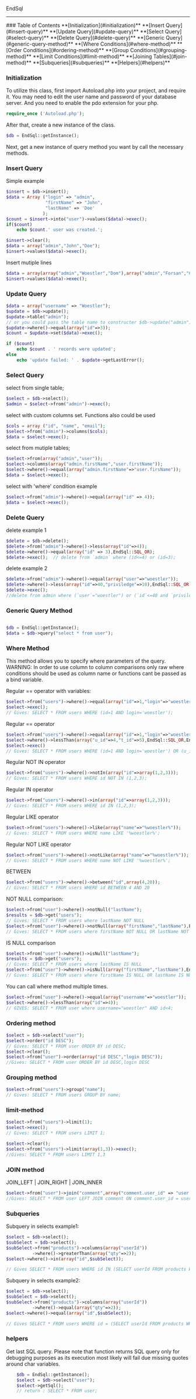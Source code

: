 EndSql
<hr>
### Table of Contents
**[Initialization](#initialization)**  
**[Insert Query](#insert-query)**  
**[Update Query](#update-query)**  
**[Select Query](#select-query)**  
**[Delete Query](#delete-query)**  
**[Generic Query](#generic-query-method)**  
**[Where Conditions](#where-method)**  
**[Order Conditions](#ordering-method)**  
**[Group Conditions](#grouping-method)**  
**[Limit Conditions](#limit-method)**  
**[Joining Tables](#join-method)**  
**[Subqueries](#subqueries)**  
**[Helpers](#helpers)**  

### Initialization
To utilize this class, first import Autoload.php into your project, and require it. 
You may need to edit the user name and password of your database server.
And you need to enable the pdo extension for your php. 

```php
require_once ('Autoload.php');
```

After that, create a new instance of the class.

```php
$db = EndSql::getInstance();
```
Next, get a new instance of query method you want by call the necessary methods. 

### Insert Query
Simple example
```php
$insert = $db->insert();
$data = Array ("login" => "admin",
               "firstName" => "John",
               "lastName" => 'Doe'
              );
$count = $insert->into("user")->values($data)->exec();
if($count)
    echo $count.' user was created.';

$insert->clear();
$data = array("admin","John","Doe");
$insert->values($data)->exec();
```

Insert mutiple lines
```php
$data = array(array("admin","Woestler","Dom"),array("admin","Forsan","Co"));
$insert->values($data)->exec();
```

### Update Query
```php
$data = array("username" => "Woestler");
$update = $db->update();
$update->table("admin"); 
// or you could pass the table name to constructer $db->update("admin");
$update->where()->equal(array("id"=>3));
$count = $update->set($data)->exec();

if ($count)
    echo $count . ' records were updated';
else
    echo 'update failed: ' . $update->getLastError();
```

### Select Query
select from single table;
```php
$select = $db->select();
$admin = $select->from("admin")->exec();
```
select with custom columns set. Functions also could be used

```php
$cols = array ("id", "name", "email");
$select->from("admin")->columns($cols);
$data = $select->exec();
```

select from mutiple tables;
```php
$select->from(array("admin","user"));
$select->columns(array("admin.firstName","user.firstName"));
$select->where()->equal(array("admin.firstName"=>"user.firsName"));
$data = $select->exec(); 
```

select with 'where' condition example
```php
$select->from("admin")->where()->equal(array("id" => 4));
$data = $select->exec();
```

### Delete Query
delete example 1
```php
$delete = $db->delete();
$delete->from("admin")->where()->less(array("id"=>4));
$delete->where()->equal(array("id" => 3),EndSql::SQL_OR);
$delete->exec();  // delete from `admin` where (id<=4) or (id=3);

```
delete example 2
```php
$delete->from("admin")->where()->equal(array("user"=>"woestler"));
$delete->where()->less(array("id"=>40,"priviledge"=>10),EndSql::SQL_OR,EndSql::SQL_AND);
$delete->exec(); 
//delete from admin where (`user`="woestler") or (`id`<=40 and `priviledge`<=10)
``` 

### Generic Query Method


```php

$db = EndSql::getInstance();
$data = $db->query("select * from user");

```


### Where Method
This method allows you to specify where parameters of the query.
WARNING: In order to use column to column comparisons only raw where conditions should be used as column name or functions cant be passed as a bind variable.

Regular == operator with variables:
```php
$select->from("users")->where()->equal(array("id"=>1,"login"=>"woestler"));
$select->exec();
// Gives: SELECT * FROM users WHERE (id=1 AND login='woestler');
```

Regular == operator
```php
$select->from("users")->where()->equal(array("id"=>1,"login"=>"woestler"));
$select->where()->lessThan(array("u_id"=>4,"t_id"=>5),EndSql::SQL_OR,EndSql::SQL_AND);
$select->exec()
// Gives: SELECT * FROM users WHERE (id=1 AND login='woestler') OR (u_id<4 AND t_id<5);
```
Regular NOT IN operator

```php
$select->from("users")->where()->notIn(array("id"=>array(1,2,3)));
// Gives: SELECT * FROM users WHERE id NOT IN (1,2,3);
```

Regular IN operator

```php
$select->from("users")->where()->in(array("id"=>array(1,2,3)));
// Gives: SELECT * FROM users WHERE id IN (1,2,3);
```

Regular LIKE operator
```php
$select->from("users")->where()->like(array("name"=>"%woestler%"));
// Gives: SELECT * FROM users WHERE name LIKE '%woestler%';
```
Regular NOT LIKE operator
```php
$select->from("users")->where()->notLike(array("name"=>"%woestler%"));
// Gives: SELECT * FROM users WHERE name NOT LIKE '%woestler%';
```

BETWEEN
```php
$select->from("users")->where()->between("id",array(4,20));
// Gives: SELECT * FROM users WHERE id BETWEEN 4 AND 20
```


NOT NULL comparison:
```php
$select->from("user")->where()->notNull("lastName");
$results = $db->get("users");
// Gives: SELECT * FROM users where lastName NOT NULL
$select->from("user")->where()->notNull(array("firstName","lastName"),EndSql::SQL_OR);
// Gives: SELECT * FROM users where firstName NOT NULL OR lastName NOT NULL
```

IS NULL comparison
```php
$select->from("user")->where()->isNull("lastName");
$results = $db->get("users");
// Gives: SELECT * FROM users where lastName IS NULL
$select->from("user")->where()->isNull(array("firstName","lastName"),EndSql::SQL_OR);
// Gives: SELECT * FROM users where firstName IS NULL OR lastName IS NULL
```


You can  call where method multiple times.

```php
$select->from("user")->where()->equal(array("username"=>"woestler"));
$select->where()->lessThan(array("id"=>4));
// GIVES: SELECT * FROM user where username="woestler" AND id<4;

```

### Ordering method
```php
$select = $db->select("user");
$select->order("id DESC");
// Gives: SELECT * FROM user ORDER BY id DESC;
$select->clear();
$select->from("user")->order(array("id DESC","login DESC"));
//Gives: SELECT * FROM user ORDER BY id DESC,login DESC
```

### Grouping method
```php
$select->from("users")->group("name");
// Gives: SELECT * FROM users GROUP BY name;
```

### limit-method
```php
$select->from("users")->limit(1);
$select->exec();
// Gives: SELECT * FROM users LIMIT 1;

$select->clear();
$select->from("users")->limit(array(1,3))->exec();
//Gives: SELECT * FROM users LIMIT 1,3
```


### JOIN method

JOIN_LEFT | JOIN_RIGHT | JOIN_INNER

```php
$select->from("user")->join("comment",array("comment.user_id" => "user.user_id"),EndSql::JOIN_LEFT);
//Gives: SELECT * FROM user LEFT JOIN comment ON comment.user_id = user.user_id;

```


### Subqueries
Subquery in selects example1:
```php
$select = $db->select();
$subSelect = $db->select();
$subSelect->from("products")->columns(array("userId"))
          ->where()->greaterThan(array("qty"=>2));
$select->where()->in(array("id",$subSelect));

// Gives SELECT * FROM users WHERE id IN (SELECT userId FROM products WHERE qty > 2)
```

Subquery in selects example2:
```php
$select = $db->select();
$subSelect = $db->select();
$subSelect->from("products")->columns(array("userId"))
          ->where()->equal(array("qty"=>2));
$select->where()->equal(array("id",$subSelect));

// Gives SELECT * FROM users WHERE id = (SELECT userId FROM products WHERE qty = 2)
```



### helpers

Get last SQL query.
Please note that function returns SQL query only for debugging purposes as its execution most likely will fail due missing quotes around char variables.
```php
    $db = EndSql::getInstance();
    $select = $db->select("user");
    $select->getSql();
    // return : SELECT * FROM user;
```
